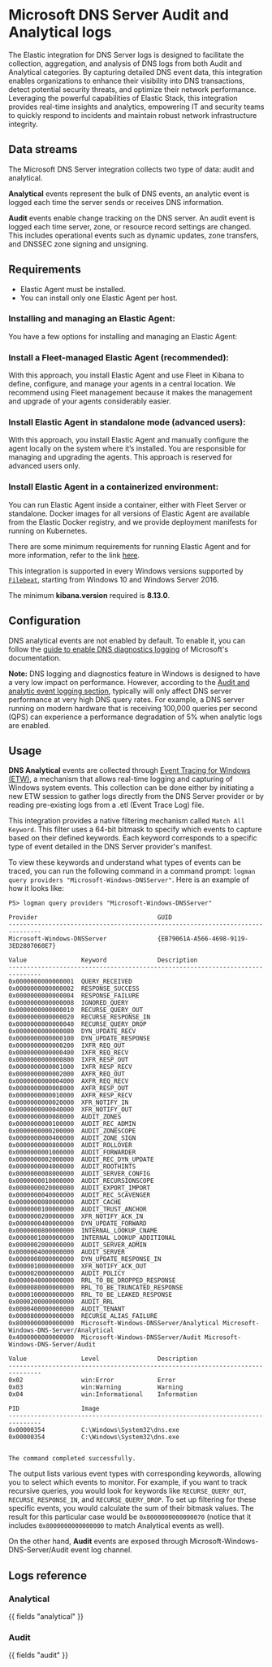 # Microsoft DNS Server Audit and Analytical logs

The Elastic integration for DNS Server logs is designed to facilitate the collection, aggregation, and analysis of DNS logs from both Audit and Analytical categories. By capturing detailed DNS event data, this integration enables organizations to enhance their visibility into DNS transactions, detect potential security threats, and optimize their network performance. Leveraging the powerful capabilities of Elastic Stack, this integration provides real-time insights and analytics, empowering IT and security teams to quickly respond to incidents and maintain robust network infrastructure integrity.

## Data streams

The Microsoft DNS Server integration collects two type of data: audit and analytical.

**Analytical** events represent the bulk of DNS events, an analytic event is logged each time the server sends or receives DNS information.

**Audit** events enable change tracking on the DNS server. An audit event is logged each time server, zone, or resource record settings are changed. This includes operational events such as dynamic updates, zone transfers, and DNSSEC zone signing and unsigning.

## Requirements

- Elastic Agent must be installed.
- You can install only one Elastic Agent per host.

### Installing and managing an Elastic Agent:

You have a few options for installing and managing an Elastic Agent:

### Install a Fleet-managed Elastic Agent (recommended):

With this approach, you install Elastic Agent and use Fleet in Kibana to define, configure, and manage your agents in a central location. We recommend using Fleet management because it makes the management and upgrade of your agents considerably easier.

### Install Elastic Agent in standalone mode (advanced users):

With this approach, you install Elastic Agent and manually configure the agent locally on the system where it’s installed. You are responsible for managing and upgrading the agents. This approach is reserved for advanced users only.

### Install Elastic Agent in a containerized environment:

You can run Elastic Agent inside a container, either with Fleet Server or standalone. Docker images for all versions of Elastic Agent are available from the Elastic Docker registry, and we provide deployment manifests for running on Kubernetes.

There are some minimum requirements for running Elastic Agent and for more information, refer to the link [here](https://www.elastic.co/guide/en/fleet/current/elastic-agent-installation.html).

This integration is supported in every Windows versions supported by [`Filebeat`](https://www.elastic.co/support/matrix), starting from Windows 10 and Windows Server 2016.

The minimum **kibana.version** required is **8.13.0**.

## Configuration
 
DNS analytical events are not enabled by default. To enable it, you can follow the [guide to enable DNS diagnostics logging](https://learn.microsoft.com/en-us/previous-versions/windows/it-pro/windows-server-2012-r2-and-2012/dn800669(v=ws.11)#to-enable-dns-diagnostic-logging) of Microsoft's documentation.

**Note:**  DNS logging and diagnostics feature in Windows is designed to have a very low impact on performance. However, according to the [Audit and analytic event logging section](https://learn.microsoft.com/en-us/previous-versions/windows/it-pro/windows-server-2012-r2-and-2012/dn800669(v=ws.11)#audit-and-analytic-event-logging), typically will only affect DNS server performance at very high DNS query rates. For example, a DNS server running on modern hardware that is receiving 100,000 queries per second (QPS) can experience a performance degradation of 5% when analytic logs are enabled.

## Usage

**DNS Analytical** events are collected through [Event Tracing for Windows (ETW)](https://www.elastic.co/guide/en/beats/filebeat/current/filebeat-input-etw.html), a mechanism that allows real-time logging and capturing of Windows system events. This collection can be done either by initiating a new ETW session to gather logs directly from the DNS Server provider or by reading pre-existing logs from a .etl (Event Trace Log) file.

This integration provides a native filtering mechanism called `Match All Keyword`. This filter uses a 64-bit bitmask to specify which events to capture based on their defined keywords. Each keyword corresponds to a specific type of event detailed in the DNS Server provider's manifest.

To view these keywords and understand what types of events can be traced, you can run the following command in a command prompt: `logman query providers "Microsoft-Windows-DNSServer"`. Here is an example of how it looks like:

```text
PS> logman query providers "Microsoft-Windows-DNSServer"

Provider                                 GUID
-------------------------------------------------------------------------------
Microsoft-Windows-DNSServer              {EB79061A-A566-4698-9119-3ED2807060E7}

Value               Keyword              Description
-------------------------------------------------------------------------------
0x0000000000000001  QUERY_RECEIVED
0x0000000000000002  RESPONSE_SUCCESS
0x0000000000000004  RESPONSE_FAILURE
0x0000000000000008  IGNORED_QUERY
0x0000000000000010  RECURSE_QUERY_OUT
0x0000000000000020  RECURSE_RESPONSE_IN
0x0000000000000040  RECURSE_QUERY_DROP
0x0000000000000080  DYN_UPDATE_RECV
0x0000000000000100  DYN_UPDATE_RESPONSE
0x0000000000000200  IXFR_REQ_OUT
0x0000000000000400  IXFR_REQ_RECV
0x0000000000000800  IXFR_RESP_OUT
0x0000000000001000  IXFR_RESP_RECV
0x0000000000002000  AXFR_REQ_OUT
0x0000000000004000  AXFR_REQ_RECV
0x0000000000008000  AXFR_RESP_OUT
0x0000000000010000  AXFR_RESP_RECV
0x0000000000020000  XFR_NOTIFY_IN
0x0000000000040000  XFR_NOTIFY_OUT
0x0000000000080000  AUDIT_ZONES
0x0000000000100000  AUDIT_REC_ADMIN
0x0000000000200000  AUDIT_ZONESCOPE
0x0000000000400000  AUDIT_ZONE_SIGN
0x0000000000800000  AUDIT_ROLLOVER
0x0000000001000000  AUDIT_FORWARDER
0x0000000002000000  AUDIT_REC_DYN_UPDATE
0x0000000004000000  AUDIT_ROOTHINTS
0x0000000008000000  AUDIT_SERVER_CONFIG
0x0000000010000000  AUDIT_RECURSIONSCOPE
0x0000000020000000  AUDIT_EXPORT_IMPORT
0x0000000040000000  AUDIT_REC_SCAVENGER
0x0000000080000000  AUDIT_CACHE
0x0000000100000000  AUDIT_TRUST_ANCHOR
0x0000000200000000  XFR_NOTIFY_ACK_IN
0x0000000400000000  DYN_UPDATE_FORWARD
0x0000000800000000  INTERNAL_LOOKUP_CNAME
0x0000001000000000  INTERNAL_LOOKUP_ADDITIONAL
0x0000002000000000  AUDIT_SERVER_ADMIN
0x0000004000000000  AUDIT_SERVER
0x0000008000000000  DYN_UPDATE_RESPONSE_IN
0x0000010000000000  XFR_NOTIFY_ACK_OUT
0x0000020000000000  AUDIT_POLICY
0x0000040000000000  RRL_TO_BE_DROPPED_RESPONSE
0x0000080000000000  RRL_TO_BE_TRUNCATED_RESPONSE
0x0000100000000000  RRL_TO_BE_LEAKED_RESPONSE
0x0000200000000000  AUDIT_RRL
0x0000400000000000  AUDIT_TENANT
0x0000800000000000  RECURSE_ALIAS_FAILURE
0x8000000000000000  Microsoft-Windows-DNSServer/Analytical Microsoft-Windows-DNS-Server/Analytical
0x4000000000000000  Microsoft-Windows-DNSServer/Audit Microsoft-Windows-DNS-Server/Audit

Value               Level                Description
-------------------------------------------------------------------------------
0x02                win:Error            Error
0x03                win:Warning          Warning
0x04                win:Informational    Information

PID                 Image
-------------------------------------------------------------------------------
0x00000354          C:\Windows\System32\dns.exe
0x00000354          C:\Windows\System32\dns.exe


The command completed successfully.
```

The output lists various event types with corresponding keywords, allowing you to select which events to monitor. For example, if you want to track recursive queries, you would look for keywords like `RECURSE_QUERY_OUT`, `RECURSE_RESPONSE_IN`, and `RECURSE_QUERY_DROP`. To set up filtering for these specific events, you would calculate the sum of their bitmask values. The result for this particular case would be `0x8000000000000070` (notice that it includes `0x8000000000000000` to match Analytical events as well).

On the other hand, **Audit** events are exposed through Microsoft-Windows-DNS-Server/Audit event log channel.

## Logs reference

### Analytical

{{ fields "analytical" }}

### Audit

{{ fields "audit" }}
